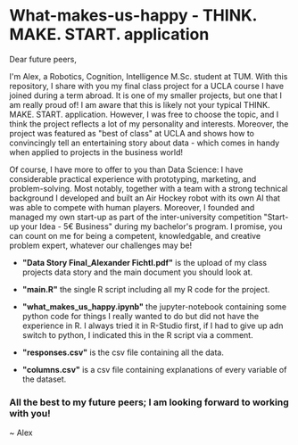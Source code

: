 # What-makes-us-happy - THINK. MAKE. START. application

Dear future peers,

I'm Alex, a Robotics, Cognition, Intelligence M.Sc. student at TUM. With this repository, I share with you my final class project for a UCLA course I have joined during a term abroad. It is one of my smaller projects, but one that I am really proud of! I am aware that this is likely not your typical THINK. MAKE. START. application. However, I was free to choose the topic, and I think the project reflects a lot of my personality and interests. Moreover, the project was featured as "best of class" at UCLA and shows how to convincingly tell an entertaining story about data - which comes in handy when applied to projects in the business world!

Of course, I have more to offer to you than Data Science: I have considerable practical experience with prototyping, marketing, and problem-solving. Most notably, together with a team with a strong technical background I developed and built an Air Hockey robot with its own AI that was able to compete with human players. Moreover, I founded and managed my own start-up as part of the inter-university competition "Start-up your Idea - 5€ Business" during my bachelor's program. I promise, you can count on me for being a competent, knowledgable, and creative problem expert, whatever our challenges may be!

- **"Data Story Final_Alexander Fichtl.pdf"** is the upload of my class projects data story and the main document you should look at.

- **"main.R"**	the single R script including all my R code for the project.

- **"what_makes_us_happy.ipynb"** the jupyter-notebook containing some python code for things I really wanted to do but did not have the experience in R. I always tried it in R-Studio first, if I had to give up adn switch to python, I indicated this in the R script via a comment.

- **"responses.csv"**	is the csv file containing all the data.

- **"columns.csv"**	is a csv file containing explanations of every variable of the dataset.


### All the best to my future peers; I am looking forward to working with you!

~ Alex
